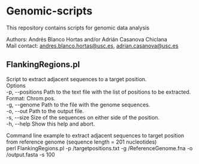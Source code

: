 # Genomic-scripts
This repository contains scripts for genomic data analysis

Authors: Andrés Blanco Hortas and/or Adrián Casanova Chiclana  
Mail contact: andres.blanco.hortas@usc.es, adrian.casanova@usc.es

## FlankingRegions.pl

Script to extract adjacent sequences to a target position.  
Options  
  -p, --positions   Path to the text file with the list of positions to be extracted. Format: Chrom.<tab>pos.  
  -g, --genome      Path to the file with the genome sequences.  
  -o, --out         Path to the output file.  
  -s, --size        Size of the sequences on either side of the position.  
  -h, --help        Show this help and abort.  
  
  Command line example to extract adjacent sequences to target position from reference genome (sequence length = 201 nucleotides)  
  perl FlankingRegions.pl -p /targetpositions.txt -g /ReferenceGenome.fna -o /output.fasta -s 100
